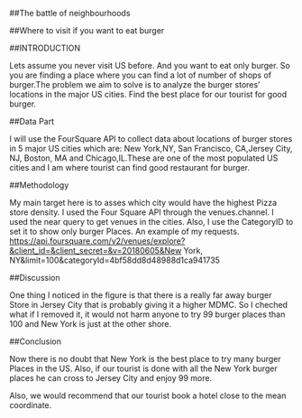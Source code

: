 ##The battle of neighbourhoods

##Where to visit if you want to eat burger

##INTRODUCTION

Lets assume you never visit US before. And you want to eat only burger. So you are finding a place where you can find a lot of number of shops 
of burger.The problem we aim to solve is to analyze the burger stores’ locations in the major US cities. Find the best place for our tourist
for good burger.

##Data Part

I will use the FourSquare API to collect data about locations of burger stores in 5 major US cities which are:
New York,NY, San Francisco, CA,Jersey City, NJ, Boston, MA and Chicago,IL.These are one of the most populated US cities and I am
where tourist can find good restaurant for burger.

##Methodology

My main target here is to asses which city would have the highest Pizza store density. I used the Four Square API through 
the venues.channel. I used the near query to get venues in the cities. Also, I use the CategoryID to set it to show only burger Places.
An example of my requests.
https://api.foursquare.com/v2/venues/explore?&client_id=&client_secret=&v=20180605&New York, NY&limit=100&categoryId=4bf58dd8d48988d1ca941735


##Discussion

One thing I noticed in the figure is that there is a really far away burger Store in Jersey City 
that is probably giving it a higher MDMC. So I cheched what if I removed it, it would not harm anyone
to try 99 burger places than 100 and New York is just at the other shore.

##Conclusion

Now there is no doubt that New York is the best place to try many burger Places in the US. 
Also, if our tourist is done with all the New York burger places he can cross to Jersey City and enjoy 99 more.

Also, we would recommend that our tourist book a hotel close to the mean coordinate.

